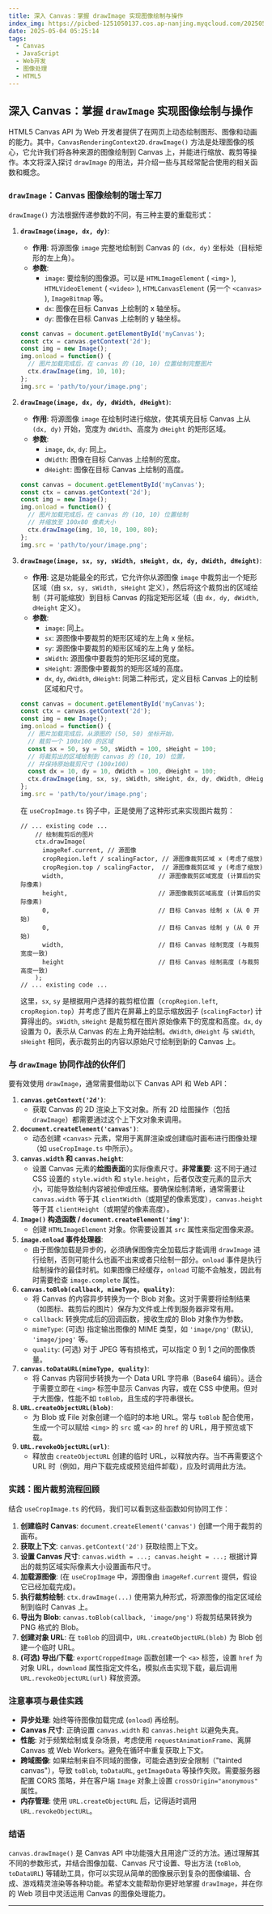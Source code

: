 ```yaml
---
title: 深入 Canvas：掌握 drawImage 实现图像绘制与操作
index_img: https://picbed-1251050137.cos.ap-nanjing.myqcloud.com/20250504052859.png
date: 2025-05-04 05:25:14
tags:
  - Canvas
  - JavaScript
  - Web开发
  - 图像处理
  - HTML5
---
```


## 深入 Canvas：掌握 `drawImage` 实现图像绘制与操作

HTML5 Canvas API 为 Web 开发者提供了在网页上动态绘制图形、图像和动画的能力。其中，`CanvasRenderingContext2D.drawImage()` 方法是处理图像的核心，它允许我们将各种来源的图像绘制到 Canvas 上，并能进行缩放、裁剪等操作。本文将深入探讨 `drawImage` 的用法，并介绍一些与其经常配合使用的相关函数和概念。

### `drawImage`：Canvas 图像绘制的瑞士军刀

`drawImage()` 方法根据传递参数的不同，有三种主要的重载形式：

1. **`drawImage(image, dx, dy)`**:
    - **作用**: 将源图像 `image` 完整地绘制到 Canvas 的 `(dx, dy)` 坐标处（目标矩形的左上角）。
    - **参数**:
        - `image`: 要绘制的图像源。可以是 `HTMLImageElement` ( `<img>` ), `HTMLVideoElement` ( `<video>` ), `HTMLCanvasElement` (另一个 `<canvas>` ), `ImageBitmap` 等。
        - `dx`: 图像在目标 Canvas 上绘制的 x 轴坐标。
        - `dy`: 图像在目标 Canvas 上绘制的 y 轴坐标。
    
    ```jsx
    const canvas = document.getElementById('myCanvas');
    const ctx = canvas.getContext('2d');
    const img = new Image();
    img.onload = function() {
      // 图片加载完成后，在 canvas 的 (10, 10) 位置绘制完整图片
      ctx.drawImage(img, 10, 10);
    };
    img.src = 'path/to/your/image.png';
    
    ```
    
2. **`drawImage(image, dx, dy, dWidth, dHeight)`**:
    - **作用**: 将源图像 `image` 在绘制时进行缩放，使其填充目标 Canvas 上从 `(dx, dy)` 开始，宽度为 `dWidth`、高度为 `dHeight` 的矩形区域。
    - **参数**:
        - `image`, `dx`, `dy`: 同上。
        - `dWidth`: 图像在目标 Canvas 上绘制的宽度。
        - `dHeight`: 图像在目标 Canvas 上绘制的高度。
    
    ```jsx
    const canvas = document.getElementById('myCanvas');
    const ctx = canvas.getContext('2d');
    const img = new Image();
    img.onload = function() {
      // 图片加载完成后，在 canvas 的 (10, 10) 位置绘制
      // 并缩放至 100x80 像素大小
      ctx.drawImage(img, 10, 10, 100, 80);
    };
    img.src = 'path/to/your/image.png';
    
    ```
    
3. **`drawImage(image, sx, sy, sWidth, sHeight, dx, dy, dWidth, dHeight)`**:
    - **作用**: 这是功能最全的形式，它允许你从源图像 `image` 中裁剪出一个矩形区域（由 `sx, sy, sWidth, sHeight` 定义），然后将这个裁剪出的区域绘制（并可能缩放）到目标 Canvas 的指定矩形区域（由 `dx, dy, dWidth, dHeight` 定义）。
    - **参数**:
        - `image`: 同上。
        - `sx`: 源图像中要裁剪的矩形区域的左上角 x 坐标。
        - `sy`: 源图像中要裁剪的矩形区域的左上角 y 坐标。
        - `sWidth`: 源图像中要裁剪的矩形区域的宽度。
        - `sHeight`: 源图像中要裁剪的矩形区域的高度。
        - `dx`, `dy`, `dWidth`, `dHeight`: 同第二种形式，定义目标 Canvas 上的绘制区域和尺寸。
    
    ```jsx
    const canvas = document.getElementById('myCanvas');
    const ctx = canvas.getContext('2d');
    const img = new Image();
    img.onload = function() {
      // 图片加载完成后，从源图的 (50, 50) 坐标开始，
      // 裁剪一个 100x100 的区域
      const sx = 50, sy = 50, sWidth = 100, sHeight = 100;
      // 将裁剪出的区域绘制到 canvas 的 (10, 10) 位置，
      // 并保持原始裁剪尺寸 (100x100)
      const dx = 10, dy = 10, dWidth = 100, dHeight = 100;
      ctx.drawImage(img, sx, sy, sWidth, sHeight, dx, dy, dWidth, dHeight);
    };
    img.src = 'path/to/your/image.png';
    
    ```
    
    在 `useCropImage.ts` 钩子中，正是使用了这种形式来实现图片裁剪：
    
    ```tsx
    // ... existing code ...
        // 绘制裁剪后的图片
        ctx.drawImage(
          imageRef.current, // 源图像
          cropRegion.left / scalingFactor, // 源图像裁剪区域 x (考虑了缩放)
          cropRegion.top / scalingFactor,  // 源图像裁剪区域 y (考虑了缩放)
          width,                          // 源图像裁剪区域宽度 (计算后的实际像素)
          height,                         // 源图像裁剪区域高度 (计算后的实际像素)
          0,                              // 目标 Canvas 绘制 x (从 0 开始)
          0,                              // 目标 Canvas 绘制 y (从 0 开始)
          width,                          // 目标 Canvas 绘制宽度 (与裁剪宽度一致)
          height                          // 目标 Canvas 绘制高度 (与裁剪高度一致)
        );
    // ... existing code ...
    
    ```
    
    这里，`sx`, `sy` 是根据用户选择的裁剪框位置（`cropRegion.left`, `cropRegion.top`）并考虑了图片在屏幕上的显示缩放因子 (`scalingFactor`) 计算得出的。`sWidth`, `sHeight` 是裁剪框在图片原始像素下的宽度和高度。`dx`, `dy` 设置为 0，表示从 Canvas 的左上角开始绘制。`dWidth`, `dHeight` 与 `sWidth`, `sHeight` 相同，表示裁剪出的内容以原始尺寸绘制到新的 Canvas 上。
    

### 与 `drawImage` 协同作战的伙伴们

要有效使用 `drawImage`，通常需要借助以下 Canvas API 和 Web API：

1. **`canvas.getContext('2d')`**:
    - 获取 Canvas 的 2D 渲染上下文对象。所有 2D 绘图操作（包括 `drawImage`）都需要通过这个上下文对象来调用。
2. **`document.createElement('canvas')`**:
    - 动态创建 `<canvas>` 元素，常用于离屏渲染或创建临时画布进行图像处理（如 `useCropImage.ts` 中所示）。
3. **`canvas.width` 和 `canvas.height`**:
    - 设置 Canvas 元素的**绘图表面**的实际像素尺寸。**非常重要**: 这不同于通过 CSS 设置的 `style.width` 和 `style.height`，后者仅改变元素的显示大小，可能导致绘制内容被拉伸或压缩。要确保绘制清晰，通常需要让 `canvas.width` 等于其 `clientWidth`（或期望的像素宽度），`canvas.height` 等于其 `clientHeight`（或期望的像素高度）。
4. **`Image()` 构造函数 / `document.createElement('img')`**:
    - 创建 `HTMLImageElement` 对象。你需要设置其 `src` 属性来指定图像来源。
5. **`image.onload` 事件处理器**:
    - 由于图像加载是异步的，必须确保图像完全加载后才能调用 `drawImage` 进行绘制，否则可能什么也画不出来或者只绘制一部分。`onload` 事件是执行绘制操作的最佳时机。如果图像已经缓存，`onload` 可能不会触发，因此有时需要检查 `image.complete` 属性。
6. **`canvas.toBlob(callback, mimeType, quality)`**:
    - 将 Canvas 的内容异步转换为一个 Blob 对象。这对于需要将绘制结果（如图标、裁剪后的图片）保存为文件或上传到服务器非常有用。
    - `callback`: 转换完成后的回调函数，接收生成的 Blob 对象作为参数。
    - `mimeType`: (可选) 指定输出图像的 MIME 类型，如 `'image/png'` (默认), `'image/jpeg'` 等。
    - `quality`: (可选) 对于 JPEG 等有损格式，可以指定 0 到 1 之间的图像质量。
7. **`canvas.toDataURL(mimeType, quality)`**:
    - 将 Canvas 内容同步转换为一个 Data URL 字符串（Base64 编码）。适合于需要立即在 `<img>` 标签中显示 Canvas 内容，或在 CSS 中使用。但对于大图像，性能不如 `toBlob`，且生成的字符串很长。
8. **`URL.createObjectURL(blob)`**:
    - 为 Blob 或 File 对象创建一个临时的本地 URL。常与 `toBlob` 配合使用，生成一个可以赋给 `<img>` 的 `src` 或 `<a>` 的 `href` 的 URL，用于预览或下载。
9. **`URL.revokeObjectURL(url)`**:
    - 释放由 `createObjectURL` 创建的临时 URL，以释放内存。当不再需要这个 URL 时（例如，用户下载完成或预览组件卸载），应及时调用此方法。

### 实践：图片裁剪流程回顾

结合 `useCropImage.ts` 的代码，我们可以看到这些函数如何协同工作：

1. **创建临时 Canvas**: `document.createElement('canvas')` 创建一个用于裁剪的画布。
2. **获取上下文**: `canvas.getContext('2d')` 获取绘图上下文。
3. **设置 Canvas 尺寸**: `canvas.width = ...; canvas.height = ...;` 根据计算出的裁剪区域实际像素大小设置画布尺寸。
4. **加载源图像**: (在 `useCropImage` 中，源图像由 `imageRef.current` 提供，假设它已经加载完成)。
5. **执行裁剪绘制**: `ctx.drawImage(...)` 使用第九种形式，将源图像的指定区域绘制到临时 Canvas 上。
6. **导出为 Blob**: `canvas.toBlob(callback, 'image/png')` 将裁剪结果转换为 PNG 格式的 Blob。
7. **创建对象 URL**: 在 `toBlob` 的回调中，`URL.createObjectURL(blob)` 为 Blob 创建一个临时 URL。
8. **(可选) 导出/下载**: `exportCroppedImage` 函数创建一个 `<a>` 标签，设置 `href` 为对象 URL，`download` 属性指定文件名，模拟点击实现下载，最后调用 `URL.revokeObjectURL(url)` 释放资源。

### 注意事项与最佳实践

- **异步处理**: 始终等待图像加载完成 (`onload`) 再绘制。
- **Canvas 尺寸**: 正确设置 `canvas.width` 和 `canvas.height` 以避免失真。
- **性能**: 对于频繁绘制或复杂场景，考虑使用 `requestAnimationFrame`、离屏 Canvas 或 Web Workers。避免在循环中重复获取上下文。
- **跨域图像**: 如果绘制来自不同域的图像，可能会遇到安全限制（"tainted canvas"），导致 `toBlob`, `toDataURL`, `getImageData` 等操作失败。需要服务器配置 CORS 策略，并在客户端 `Image` 对象上设置 `crossOrigin="anonymous"` 属性。
- **内存管理**: 使用 `URL.createObjectURL` 后，记得适时调用 `URL.revokeObjectURL`。

### 结语

`canvas.drawImage()` 是 Canvas API 中功能强大且用途广泛的方法。通过理解其不同的参数形式，并结合图像加载、Canvas 尺寸设置、导出方法 (`toBlob`, `toDataURL`) 等辅助工具，你可以实现从简单的图像展示到复杂的图像编辑、合成、游戏精灵渲染等各种功能。希望本文能帮助你更好地掌握 `drawImage`，并在你的 Web 项目中灵活运用 Canvas 的图像处理能力。

---